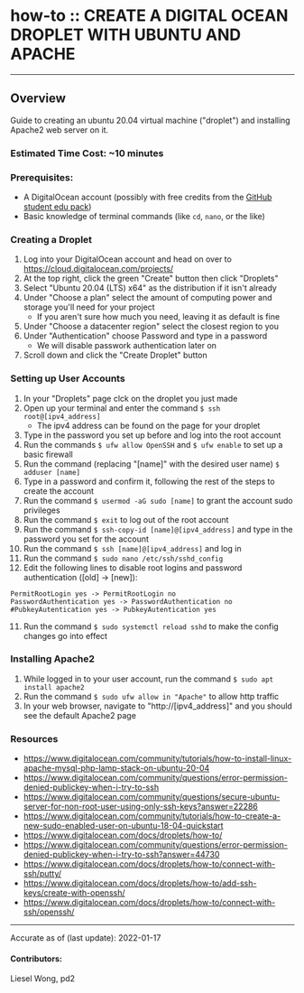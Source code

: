 # how-to :: CREATE A DIGITAL OCEAN DROPLET WITH UBUNTU AND APACHE
---
## Overview
Guide to creating an ubuntu 20.04 virtual machine ("droplet") and installing Apache2 web server on it.

### Estimated Time Cost: ~10 minutes

### Prerequisites:

- A DigitalOcean account (possibly with free credits from the [GitHub student edu pack](https://education.github.com/pack))
- Basic knowledge of terminal commands (like `cd`, `nano`, or the like)

### Creating a Droplet

1. Log into your DigitalOcean account and head on over to https://cloud.digitalocean.com/projects/
2. At the top right, click the green "Create" button then click "Droplets"
3. Select "Ubuntu 20.04 (LTS) x64" as the distribution if it isn't already
4. Under "Choose a plan" select the amount of computing power and storage you'll need for your project
   - If you aren't sure how much you need, leaving it as default is fine
5. Under "Choose a datacenter region" select the closest region to you
6. Under "Authentication" choose Password and type in a password
   - We will disable passwork authentication later on
7. Scroll down and click the "Create Droplet" button

### Setting up User Accounts

1. In your "Droplets" page clck on the droplet you just made
2. Open up your terminal and enter the command `$ ssh root@[ipv4_address]`
   - The ipv4 address can be found on the page for your droplet
3. Type in the password you set up before and log into the root account
4. Run the commands `$ ufw allow OpenSSH` and `$ ufw enable` to set up a basic firewall
5. Run the command (replacing "[name]" with the desired user name) `$ adduser [name]`
6. Type in a password and confirm it, following the rest of the steps to create the account
7. Run the command `$ usermod -aG sudo [name]` to grant the account sudo privileges
8. Run the command `$ exit` to log out of the root account
9. Run the command `$ ssh-copy-id [name]@[ipv4_address]` and type in the password you set for the account
10. Run the command `$ ssh [name]@[ipv4_address]` and log in
11. Run the command `$ sudo nano /etc/ssh/sshd_config`
12. Edit the following lines to disable root logins and password authentication ([old] -> [new]):
   ```
   PermitRootLogin yes -> PermitRootLogin no
   PasswordAuthentication yes -> PasswordAuthentication no
   #PubkeyAutentication yes -> PubkeyAutentication yes
   ```
11. Run the command `$ sudo systemctl reload sshd` to make the config changes go into effect

### Installing Apache2

1. While logged in to your user account, run the command `$ sudo apt install apache2`
2. Run the command `$ sudo ufw allow in "Apache"` to allow http traffic
3. In your web browser, navigate to "http://[ipv4_address]" and you should see the default Apache2 page

### Resources
* https://www.digitalocean.com/community/tutorials/how-to-install-linux-apache-mysql-php-lamp-stack-on-ubuntu-20-04
* https://www.digitalocean.com/community/questions/error-permission-denied-publickey-when-i-try-to-ssh
* https://www.digitalocean.com/community/questions/secure-ubuntu-server-for-non-root-user-using-only-ssh-keys?answer=22286
* https://www.digitalocean.com/community/tutorials/how-to-create-a-new-sudo-enabled-user-on-ubuntu-18-04-quickstart
* https://www.digitalocean.com/docs/droplets/how-to/
* https://www.digitalocean.com/community/questions/error-permission-denied-publickey-when-i-try-to-ssh?answer=44730
* https://www.digitalocean.com/docs/droplets/how-to/connect-with-ssh/putty/
* https://www.digitalocean.com/docs/droplets/how-to/add-ssh-keys/create-with-openssh/
* https://www.digitalocean.com/docs/droplets/how-to/connect-with-ssh/openssh/

---

Accurate as of (last update): 2022-01-17

#### Contributors:   
Liesel Wong, pd2   
